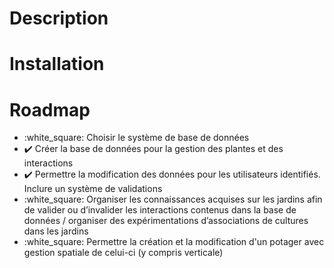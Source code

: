 # Description

# Installation

# Roadmap
* :white_square: Choisir le système de base de données
* :heavy_check_mark: Créer la base de données pour la gestion des plantes et des interactions
* :heavy_check_mark: Permettre la modification des données pour les utilisateurs identifiés. Inclure un système de validations
* :white_square: Organiser les connaissances acquises sur les jardins afin de valider ou d’invalider les interactions contenus dans la base de données / organiser des expérimentations d’associations de cultures dans les jardins
* :white_square: Permettre la création et la modification d'un potager avec gestion spatiale de celui-ci (y compris verticale)
